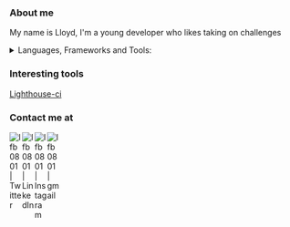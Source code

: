 ### About me
My name is Lloyd, I'm a young developer who likes taking on challenges

<details>
<summary><bold> Languages, Frameworks and Tools: </bold></summary>

<table>
  <tr>
    <td>
      <img alt="Kotlin" 
           width="52px" 
           src="https://raw.githubusercontent.com/github/explore/80688e429a7d4ef2fca1e82350fe8e3517d3494d/topics/kotlin/kotlin.png"/>         
    </td>
    <td>
      <img alt="spring" 
           width="52px" 
           src="https://spring-petclinic.github.io/images/logo-spring.png"/>
    </td>
    <td>
      <img alt="JavaScript" 
           width="52px" 
           src="https://raw.githubusercontent.com/github/explore/80688e429a7d4ef2fca1e82350fe8e3517d3494d/topics/javascript/javascript.png"/>
    </td>
    <td>
      <img 
           alt="GitHub" 
           width="52px"
           src="https://raw.githubusercontent.com/github/explore/78df643247d429f6cc873026c0622819ad797942/topics/github/github.png"/>
    </td>
  </tr>
  <tr>
    <td>
      <img alt="React" 
           width="52px" 
           src="https://raw.githubusercontent.com/github/explore/80688e429a7d4ef2fca1e82350fe8e3517d3494d/topics/react/react.png"/>
    </td>
    <td>
      <img alt="GraphQL" 
           width="52px" 
           src="https://raw.githubusercontent.com/github/explore/80688e429a7d4ef2fca1e82350fe8e3517d3494d/topics/graphql/graphql.png"/>
    </td>
    <td>
      <img alt="Node.js" 
           width="52px" 
           src="https://raw.githubusercontent.com/github/explore/80688e429a7d4ef2fca1e82350fe8e3517d3494d/topics/nodejs/nodejs.png"/>       
    </td>
    <td>
      <img alt="Terminal" 
           width="52px" 
           src="https://raw.githubusercontent.com/github/explore/80688e429a7d4ef2fca1e82350fe8e3517d3494d/topics/terminal/terminal.png"/>
    </td>
  </tr>
  <tr>
    <td>
      <img alt="SQL" 
           width="52px" 
           src="https://raw.githubusercontent.com/github/explore/80688e429a7d4ef2fca1e82350fe8e3517d3494d/topics/sql/sql.png"/>
    </td>
    <td>
      <img alt="MySQL" 
           width="52px" 
           src="https://raw.githubusercontent.com/github/explore/80688e429a7d4ef2fca1e82350fe8e3517d3494d/topics/mysql/mysql.png"/>
    </td>
    <td>
      <img alt="Git" 
           width="52px" 
           src="https://raw.githubusercontent.com/github/explore/80688e429a7d4ef2fca1e82350fe8e3517d3494d/topics/git/git.png"/>
    </td>
    <td>
      <img alt="Vim" 
           width="52px" 
           src="https://raw.githubusercontent.com/github/explore/80688e429a7d4ef2fca1e82350fe8e3517d3494d/topics/vim/vim.png"/>
    </td>
    <tr>
    <td>
      <img alt="Docker" 
           width="52px" 
           src="https://raw.githubusercontent.com/github/explore/80688e429a7d4ef2fca1e82350fe8e3517d3494d/topics/docker/docker.png"/>
    </td>
    <td>
      <img alt="Gradle" 
           width="52px" 
           src="https://raw.githubusercontent.com/github/explore/80688e429a7d4ef2fca1e82350fe8e3517d3494d/topics/maven/maven.png"/>
    </td>
    <td>
      <img alt="Gradle"
           width="52px" 
           src="https://raw.githubusercontent.com/github/explore/80688e429a7d4ef2fca1e82350fe8e3517d3494d/topics/gradle/gradle.png"/>
    </td>
    <td>
    </td>
  </tr>
</table>

</details>

### Interesting tools
<a href="https://github.com/GoogleChrome/lighthouse-ci">Lighthouse-ci<a/>
<br>

### Contact me at
[<img align="left" alt="lfb0801 | Twitter" width="22px" src="https://cdn.jsdelivr.net/npm/simple-icons@v3/icons/twitter.svg"/>][twitter]
[<img align="left" alt="lfb0801 | LinkedIn" width="22px" src="https://cdn.jsdelivr.net/npm/simple-icons@v3/icons/linkedin.svg"/>][linkedin]
[<img align="left" alt="lfb0801 | Instagram" width="22px" src="https://cdn.jsdelivr.net/npm/simple-icons@v3/icons/instagram.svg"/>][instagram]
[<img align="left" alt="lfb0801 | gmail" width="22px" src="https://cdn.jsdelivr.net/npm/simple-icons@v3/icons/gmail.svg"/>][gmail]

[twitter]: https://twitter.com/lfb0801
[instagram]: https://instagram.com/lfb0801
[linkedin]: https://www.linkedin.com/in/lloyd-van-zaalen-5b01b1149/
[gmail]: mailto:lfb0801@gmail.com
